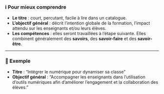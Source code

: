 ### ℹ️ Pour mieux comprendre

- **Le titre** : court, percutant, facile à lire dans un catalogue.  
- **L’objectif général** : décrit l’intention globale de la formation, l’impact attendu sur les enseignants et/ou leurs élèves.  
- **Les compétences** : elles seront travaillées à l’étape suivante. Elles combinent généralement des **savoirs**, des **savoir-faire** et des **savoir-être**.  

---

### 📌 Exemple
- **Titre** : “Intégrer le numérique pour dynamiser sa classe”  
- **Objectif général** : “Accompagner les enseignants dans l’utilisation d’outils numériques afin d’améliorer l’engagement et la collaboration des élèves.”  



